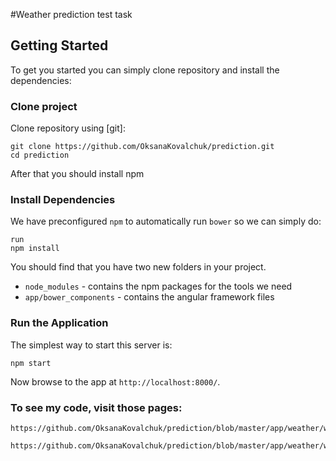 #Weather prediction test task

## Getting Started

To get you started you can simply clone repository and install the dependencies:


### Clone project

Clone  repository using [git]:

```
git clone https://github.com/OksanaKovalchuk/prediction.git
cd prediction
```
After that you should install npm


### Install Dependencies

We have preconfigured `npm` to automatically run `bower` so we can simply do:
```
run
npm install
```

You should find that you have two new
folders in your project.

* `node_modules` - contains the npm packages for the tools we need
* `app/bower_components` - contains the angular framework files


### Run the Application

The simplest way to start
this server is:

```
npm start
```

Now browse to the app at `http://localhost:8000/`.

### To see my code, visit those pages:
```
https://github.com/OksanaKovalchuk/prediction/blob/master/app/weather/weather.html
```
```
https://github.com/OksanaKovalchuk/prediction/blob/master/app/weather/weather.js
```
